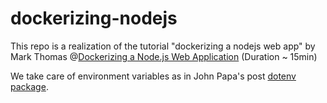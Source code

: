 # dockerizing-nodejs

This repo is a realization of the tutorial "dockerizing a nodejs web app" by Mark Thomas @[Dockerizing a Node.js Web Application](https://semaphoreci.com/community/tutorials/dockerizing-a-node-js-web-application) (Duration ~ 15min)

We take care of environment variables as in John Papa's post [dotenv package](https://medium.com/the-node-js-collection/making-your-node-js-work-everywhere-with-environment-variables-2da8cdf6e786). 
